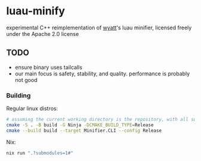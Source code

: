# luau-minify

experimental C++ reimplementation of [wyatt](https://github.com/httpget)'s luau
minifier, licensed freely under the Apache 2.0 license

## TODO

- ensure binary uses tailcalls
- our main focus is safety, stability, and quality. performance is probably not
  good

### Building

Regular linux distros:

```bash
# assuming the current working directory is the repository, with all submodules cloned
cmake -S . -B build -G Ninja -DCMAKE_BUILD_TYPE=Release
cmake --build build --target Minifier.CLI --config Release
```

Nix:

```bash
nix run ".?submodules=1#"
```

